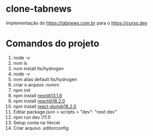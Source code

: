 # clone-tabnews

Implementação do https://tabnews.com.br para o https://curso.dev

# Comandos do projeto

1. node -v <!-- verificar a versão do nodejs instalada -->
2. nvm ls <!-- lista as versões disponíveis do nodejs -->
3. nvm install lts/hydrogen <!-- instalando a versão lts/hydrogen 18.x.x -->
4. node -v <!-- -->
5. nvm alias default lts/hydrogen <!-- define a versão padrão para o terminal/ambiente -->
6. criar o arquivo .nvmrc <!-- indica a versão do node utilizada no projeto -->
7. npm init
8. npm install next@13.1.6
9. npm install react@18.2.0
10. npm install react-dom@18.2.0
11. Editar package.json > scripts > "dev": "next dev"
12. npm run dev (11.1)
13. Setup conta na Vercel
14. Criar arquivo .editorconfig  